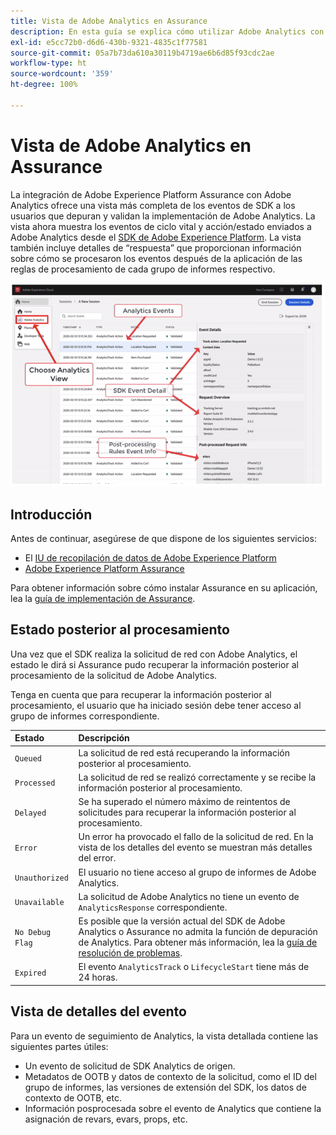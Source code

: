 ```yaml
---
title: Vista de Adobe Analytics en Assurance
description: En esta guía se explica cómo utilizar Adobe Analytics con Adobe Experience Platform Assurance.
exl-id: e5cc72b0-d6d6-430b-9321-4835c1f77581
source-git-commit: 05a7b73da610a30119b4719ae6b6d85f93cdc2ae
workflow-type: ht
source-wordcount: '359'
ht-degree: 100%

---
```


# Vista de Adobe Analytics en Assurance

La integración de Adobe Experience Platform Assurance con Adobe Analytics ofrece una vista más completa de los eventos de SDK a los usuarios que depuran y validan la implementación de Adobe Analytics. La vista ahora muestra los eventos de ciclo vital y acción/estado enviados a Adobe Analytics desde el [SDK de Adobe Experience Platform](https://developer.adobe.com/client-sdks/documentation/adobe-analytics/). La vista también incluye detalles de “respuesta” que proporcionan información sobre cómo se procesaron los eventos después de la aplicación de las reglas de procesamiento de cada grupo de informes respectivo.

![](./images/adobe-analytics/overview.png)

## Introducción

Antes de continuar, asegúrese de que dispone de los siguientes servicios:

- El [IU de recopilación de datos de Adobe Experience Platform](https://experience.adobe.com/#/data-collection/)
- [Adobe Experience Platform Assurance](https://experience.adobe.com/assurance)

Para obtener información sobre cómo instalar Assurance en su aplicación, lea la [guía de implementación de Assurance](../tutorials/implement-assurance.md).

## Estado posterior al procesamiento

Una vez que el SDK realiza la solicitud de red con Adobe Analytics, el estado le dirá si Assurance pudo recuperar la información posterior al procesamiento de la solicitud de Adobe Analytics.

Tenga en cuenta que para recuperar la información posterior al procesamiento, el usuario que ha iniciado sesión debe tener acceso al grupo de informes correspondiente.

| Estado | Descripción |
| :----- | :---------- |
| `Queued` | La solicitud de red está recuperando la información posterior al procesamiento. |
| `Processed` | La solicitud de red se realizó correctamente y se recibe la información posterior al procesamiento. |
| `Delayed` | Se ha superado el número máximo de reintentos de solicitudes para recuperar la información posterior al procesamiento. |
| `Error` | Un error ha provocado el fallo de la solicitud de red. En la vista de los detalles del evento se muestran más detalles del error. |
| `Unauthorized` | El usuario no tiene acceso al grupo de informes de Adobe Analytics. |
| `Unavailable` | La solicitud de Adobe Analytics no tiene un evento de `AnalyticsResponse` correspondiente. |
| `No Debug Flag` | Es posible que la versión actual del SDK de Adobe Analytics o Assurance no admita la función de depuración de Analytics. Para obtener más información, lea la [guía de resolución de problemas](../troubleshooting.md). |
| `Expired` | El evento `AnalyticsTrack` o `LifecycleStart` tiene más de 24 horas. |

## Vista de detalles del evento

Para un evento de seguimiento de Analytics, la vista detallada contiene las siguientes partes útiles:

- Un evento de solicitud de SDK Analytics de origen.
- Metadatos de OOTB y datos de contexto de la solicitud, como el ID del grupo de informes, las versiones de extensión del SDK, los datos de contexto de OOTB, etc.
- Información posprocesada sobre el evento de Analytics que contiene la asignación de revars, evars, props, etc.
